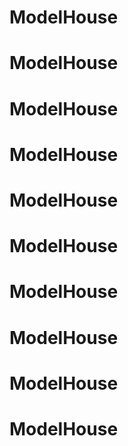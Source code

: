 # ModelHouse
# ModelHouse
# ModelHouse
# ModelHouse
# ModelHouse
# ModelHouse
# ModelHouse
# ModelHouse
# ModelHouse
# ModelHouse
